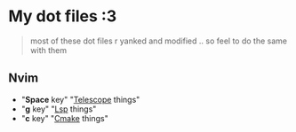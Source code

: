 # My dot files :3

> most of these dot files r yanked and modified .. so feel to do the same with them

## Nvim
- "**Space** key" "[Telescope]("https://github.com/nvim-telescope/telescope.nvim") things"
- "**g** key" "[Lsp]("https://github.com/neovim/nvim-lspconfig") things"
- "**c** key" "[Cmake]("https://github.com/cdelledonne/vim-cmake") things"


